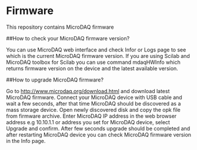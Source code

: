 # Firmware
This repository contains MicroDAQ firmware

##How to check your MicroDAQ firmware version?

You can use MicroDAQ web interface and check Infor or Logs page to see which is the current MicroDAQ firmware version. 
If you are using Scilab and MicroDAQ toolbox for Scilab you can use command mdaqHWInfo which returns 
firmware version on the device and the latest available version.

##How to upgrade MicroDAQ firmware?

Go to http://www.microdaq.org/download.html and download latest MicroDAQ firmware. Connect your MicroDAQ device with 
USB cable and wait a few seconds, after that time MicroDAQ should be discovered as a mass storage device. Open newly discovered disk and copy the opk file from firmware archive. 
Enter MicroDAQ IP address in the web browser address e.g 10.10.1.1 or address you set for MicroDAQ device, select Upgrade
and confirm. 
After few seconds upgrade should be completed and after restarting MicroDAQ device you can check MicroDAQ firmware version in the Info page. 


